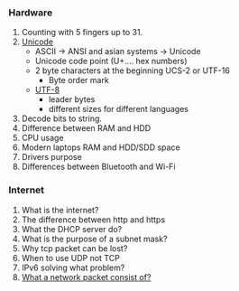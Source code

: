 ### Hardware
1. Counting with 5 fingers up to 31.
2. [Unicode](https://www.joelonsoftware.com/2003/10/08/the-absolute-minimum-every-software-developer-absolutely-positively-must-know-about-unicode-and-character-sets-no-excuses/)
    - ASCII -> ANSI and asian systems -> Unicode
    - Unicode code point (U+.... hex numbers)
    - 2 byte characters at the beginning UCS-2 or UTF-16
        - Byte order mark
    - [UTF-8](https://www.freecodecamp.org/news/what-is-utf-8-character-encoding/)
        - leader bytes 
        - different sizes for different languages
3. Decode bits to string.
3. Difference between RAM and HDD
4. CPU usage
5. Modern laptops RAM and HDD/SDD space
6. Drivers purpose
7. Differences between Bluetooth and Wi-Fi

### Internet
1. What is the internet?
2. The difference between http and https
3. What the DHCP server do?
4. What is the purpose of a subnet mask?
5. Why tcp packet can be lost?
6. When to use UDP not TCP
7. IPv6 solving what problem?
8. [What a network packet consist of?](https://www.khanacademy.org/computing/computers-and-internet/xcae6f4a7ff015e7d:the-internet/xcae6f4a7ff015e7d:routing-with-redundancy/a/ip-packets)

